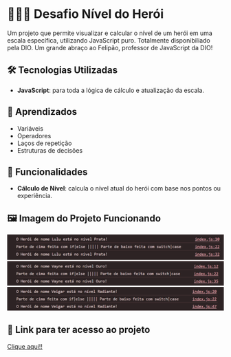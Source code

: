 # 🦸🏽‍♂️ Desafio Nível do Herói

Um projeto que permite visualizar e calcular o nível de um herói em uma escala específica, utilizando JavaScript puro. Totalmente disponibiliado pela DIO. Um grande abraço ao Felipão, professor de JavaScript da DIO!

## 🛠️ Tecnologias Utilizadas

- **JavaScript**: para toda a lógica de cálculo e atualização da escala.

## 📝 Aprendizados 

- Variáveis
- Operadores
- Laços de repetição
- Estruturas de decisões

## 🚀 Funcionalidades

- **Cálculo de Nível**: calcula o nível atual do herói com base nos pontos ou experiência.

## 🖼️ Imagem do Projeto Funcionando

<img src="./assets/lulu.png">
<img src="./assets/vayne.png">
<img src="./assets/veigar.png">

## 🔗 Link para ter acesso ao projeto

[Clique aqui!!](URL)

